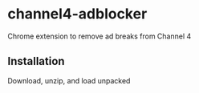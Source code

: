 # channel4-adblocker

Chrome extension to remove ad breaks from Channel 4

## Installation

Download, unzip, and load unpacked
